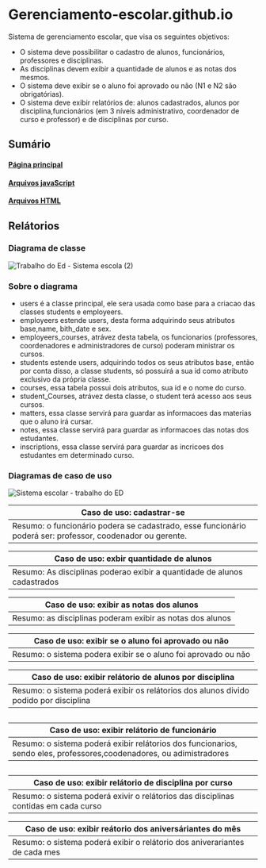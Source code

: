 # Gerenciamento-escolar.github.io

Sistema de gerenciamento escolar, que visa os seguintes objetivos:
* O sistema deve possibilitar o cadastro de alunos, funcionários, professores e disciplinas.
* As disciplinas devem exibir a quantidade de alunos e as notas dos mesmos.
* O sistema deve exibir se o aluno foi aprovado ou não (N1 e N2 são obrigatórias).
* O sistema deve exibir relatórios de: alunos cadastrados, alunos por disciplina,funcionários (em 3 níveis administrativo,
coordenador de curso e professor) e de disciplinas por curso.

## Sumário

#### [Página principal](https://github.com/Kalebeadv/gerenciamento-escolar.github.io/tree/main/src) 
#### [Arquivos javaScript](https://github.com/Kalebeadv/gerenciamento-escolar.github.io/tree/main/src/js)
#### [Arquivos HTML](https://github.com/Kalebeadv/gerenciamento-escolar.github.io/tree/main/src/html)


## Relátorios

### Diagrama de classe
![Trabalho do Ed - Sistema escola (2)](https://user-images.githubusercontent.com/62080789/142788977-0df66e7a-1b85-49ea-bb7a-207dbc0fcc08.png)

### Sobre o diagrama

* users é a classe principal, ele sera usada como base para a criacao das classes students e employeers.
* employeers estende users, desta forma adquirindo seus atributos base,name, bith_date e sex.
* employeers_courses, atrávez desta tabela, os funcionarios (professores, coordenadores e administradores de curso) poderam ministrar os cursos.
* students estende users, adquirindo todos os seus atributos base, então por conta disso, a classe students, só possuirá a sua id como atributo exclusivo da própria classe.
* courses, essa tabela possui dois atributos, sua id e o nome do curso.
* student_Courses, atrávez desta classe, o student terá acesso aos seus cursos. 
* matters, essa classe servirá para guardar as informacoes das materias que o aluno irá cursar.
* notes, essa classe servirá para guardar as informacoes das notas dos estudantes.
* inscriptions, essa classe servirá para guardar as incricoes dos estudantes em determinado curso.

### Diagramas de caso de uso
![Sistema escolar - trabalho do ED](https://user-images.githubusercontent.com/62080789/142790807-83a0145c-63df-4b3f-acbb-c095025aec70.png)

|Caso de uso: cadastrar-se|
|---|
|Resumo: o funcionário podera se cadastrado, esse funcionário poderá ser: professor, coodenador ou gerente.|

|Caso de uso: exbir quantidade de alunos|
|---|
|Resumo: As disciplinas poderao exibir a quantidade de alunos cadastrados|

|Caso de uso: exibir as notas dos alunos|
|---|
|Resumo: as disciplinas poderam exibir as notas dos alunos|

|Caso de uso: exibir se o aluno foi aprovado ou não|
|---|
|Resumo: o sistema podera exibir se o aluno foi aprovado ou não|

|Caso de uso: exibir relátorio de alunos por disciplina|
|---|
|Resumo: o sistema poderá exibir os relátorios dos alunos divido podido por disciplina|
##
|Caso de uso: exibir relátorio de funcionário|
|---|
|Resumo: o sistema poderá exibir relátorios dos funcionarios, sendo eles, professores,coodenadores, ou adimistradores|
##
|Caso de uso: exibir relátorio de disciplina por curso|
|---|
|Resumo: o sistema poderá exivir o relátorios das disciplinas contidas em cada curso|

|Caso de uso: exibir reátorio dos aniversáriantes do mês|
|---|
|Resumo: o sistema poderá exibir o relátorio dos aniverariantes de cada mes |
